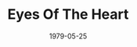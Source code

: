 ---
discogs_id: 1899089
discogs_master_id: 212263
title: Eyes Of The Heart
artists: ['Keith Jarrett']
date: 1979-05-25
genre: ['Jazz']
image: Eyes Of The Heart-1899089.jpg
label: ECM Records
country: Germany
styles: ['ECM Jazz']
video: https://www.youtube.com/watch?v=MGygfjvx5rw
---